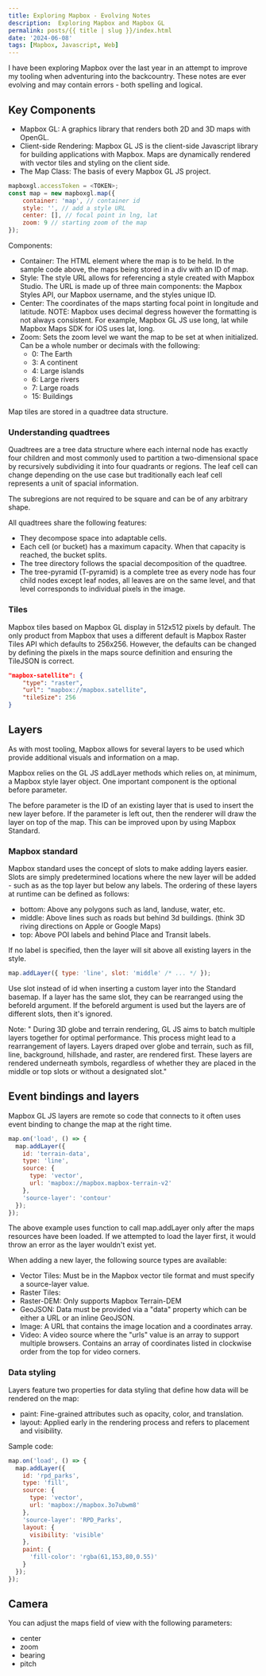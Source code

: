 ```yaml
---
title: Exploring Mapbox - Evolving Notes
description:  Exploring Mapbox and Mapbox GL
permalink: posts/{{ title | slug }}/index.html
date: '2024-06-08'
tags: [Mapbox, Javascript, Web]
---
```


I have been exploring Mapbox over the last year in an attempt to improve my tooling when adventuring into the backcountry. These notes are ever evolving and may contain errors - both spelling and logical.

## Key Components
- Mapbox GL: A graphics library that renders both 2D and 3D maps with OpenGL.
- Client-side Rendering: Mapbox GL JS is the client-side Javascript library for building applications with Mapbox. Maps are dynamically rendered with vector tiles and styling on the client side.
- The Map Class: The basis of every Mapbox GL JS project.

```javascript
mapboxgl.accessToken = <TOKEN>;
const map = new mapboxgl.map({
    container: 'map', // container id
    style: '', // add a style URL
    center: [], // focal point in lng, lat
    zoom: 9 // starting zoom of the map
});
```

Components:
- Container: The HTML element where the map is to be held. In the sample code above, the maps being stored in a div with an ID of map.
- Style: The style URL allows for referencing a style created with Mapbox Studio. The URL is made up of three main components: the Mapbox Styles API, our Mapbox username, and the styles unique ID.
- Center: The coordinates of the maps starting focal point in longitude and latitude. NOTE: Mapbox uses decimal degress however the formatting is not always consistent. For example, Mapbox GL JS use long, lat while Mapbox Maps SDK for iOS uses lat, long.
- Zoom: Sets the zoom level we want the map to be set at when initialized. Can be a whole number or decimals with the following:
  - 0: The Earth
  - 3: A continent
  - 4: Large islands
  - 6: Large rivers
  - 7: Large roads
  - 15: Buildings

Map tiles are stored in a quadtree data structure.

### Understanding quadtrees
Quadtrees are a tree data structure where each internal node has exactly four children and most commonly used to partition a two-dimensional space by recursively subdividing it into four quadrants or regions. The leaf cell can change depending on the use case but traditionally each leaf cell represents a unit of spacial information.

The subregions are not required to be square and can be of any arbitrary shape. 

All quadtrees share the following features:
- They decompose space into adaptable cells.
- Each cell (or bucket) has a maximum capacity. When that capacity is reached, the bucket splits.
- The tree directory follows the spacial decomposition of the quadtree.
- The tree-pyramid (T-pyramid) is a complete tree as every node has four child nodes except leaf nodes, all leaves are on the same level, and that level corresponds to individual pixels in the image.

### Tiles
Mapbox tiles based on Mapbox GL display in 512x512 pixels by default. The only product from Mapbox that uses a different default is Mapbox Raster Tiles API which defaults to 256x256. However, the defaults can be changed by defining the pixels in the maps source definition and ensuring the TileJSON is correct.

```json
"mapbox-satellite": {
    "type": "raster",
    "url": "mapbox://mapbox.satellite",
    "tileSize": 256
}
```

## Layers
As with most tooling, Mapbox allows for several layers to be used which provide additional visuals and information on a map.

Mapbox relies on the GL JS addLayer methods which relies on, at minimum, a Mapbox style layer object. One important component is the optional before parameter.

The before parameter is the ID of an existing layer that is used to insert the new layer before. If the parameter is left out, then the renderer will draw the layer on top of the map. This can be improved upon by using Mapbox Standard.

### Mapbox standard
Mapbox standard uses the concept of slots to make adding layers easier. Slots are simply predetermined locations where the new layer will be added - such as as the top layer but below any labels. The ordering of these layers at runtime can be defined as follows:
- bottom: Above any polygons such as land, landuse, water, etc.
- middle: Above lines such as roads but behind 3d buildings. (think 3D riving directions on Apple or Google Maps)
- top: Above POI labels and behind Place and Transit labels.

If no label is specified, then the layer will sit above all existing layers in the style.

```js
map.addLayer({ type: 'line', slot: 'middle' /* ... */ });
```

Use slot instead of id when inserting a custom layer into the Standard basemap. If a layer has the same slot, they can be rearranged using the beforeId argument. If the beforeId argument is used but the layers are of different slots, then it's ignored.

Note:
" During 3D globe and terrain rendering, GL JS aims to batch multiple layers together for optimal performance. This process might lead to a rearrangement of layers. Layers draped over globe and terrain, such as fill, line, background, hillshade, and raster, are rendered first. These layers are rendered underneath symbols, regardless of whether they are placed in the middle or top slots or without a designated slot."

## Event bindings and layers
Mapbox GL JS layers are remote so code that connects to it often uses event binding to change the map at the right time.

```js
map.on('load', () => {
  map.addLayer({
    id: 'terrain-data',
    type: 'line',
    source: {
      type: 'vector',
      url: 'mapbox://mapbox.mapbox-terrain-v2'
    },
    'source-layer': 'contour'
  });
});
```

The above example uses function to call map.addLayer only after the maps resources have been loaded. If we attempted to load the layer first, it would throw an error as the layer wouldn't exist yet.

When adding a new layer, the following source types are available:
- Vector Tiles: Must be in the Mapbox vector tile format and must specify a source-layer value.
- Raster Tiles:
- Raster-DEM: Only supports Mapbox Terrain-DEM
- GeoJSON: Data must be provided via a "data" property which can be either a URL or an inline GeoJSON.
- Image: A URL that contains the image location and a coordinates array.
- Video: A video source where the "urls" value is an array to support multiple browsers. Contains an array of coordinates listed in clockwise order from the top for video corners.

### Data styling
Layers feature two properties for data styling that define how data will be rendered on the map:
- paint: Fine-grained attributes such as opacity, color, and translation.
- layout: Applied early in the rendering process and refers to placement and visibility.

Sample code:
```js
map.on('load', () => {
  map.addLayer({
    id: 'rpd_parks',
    type: 'fill',
    source: {
      type: 'vector',
      url: 'mapbox://mapbox.3o7ubwm8'
    },
    'source-layer': 'RPD_Parks',
    layout: {
      visibility: 'visible'
    },
    paint: {
      'fill-color': 'rgba(61,153,80,0.55)'
    }
  });
});
```

## Camera
You can adjust the maps field of view with the following parameters:
- center
- zoom
- bearing
- pitch